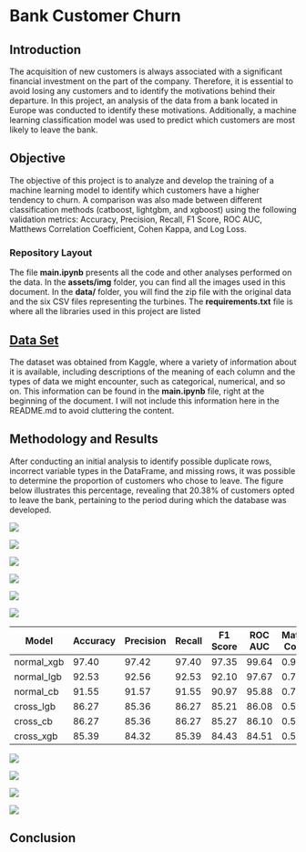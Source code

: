 # Bank Customer Churn

## Introduction

The acquisition of new customers is always associated with a significant financial investment on the part of the company. Therefore, it is essential to avoid losing any customers and to identify the motivations behind their departure. In this project, an analysis of the data from a bank located in Europe was conducted to identify these motivations. Additionally, a machine learning classification model was used to predict which customers are most likely to leave the bank.

## Objective

The objective of this project is to analyze and develop the training of a machine learning model to identify which customers have a higher tendency to churn. A comparison was also made between different classification methods (catboost, lightgbm, and xgboost) using the following validation metrics: Accuracy, Precision, Recall, F1 Score, ROC AUC, Matthews Correlation Coefficient, Cohen Kappa, and Log Loss.


### Repository Layout

The file __main.ipynb__ presents all the code and other analyses performed on the data. In the __assets/img__ folder, you can find all the images used in this document. In the __data/__ folder, you will find the zip file with the original data and the six CSV files representing the turbines. The __requirements.txt__ file is where all the libraries used in this project are listed

## [Data Set](https://www.kaggle.com/datasets/radheshyamkollipara/bank-customer-churn)

The dataset was obtained from Kaggle, where a variety of information about it is available, including descriptions of the meaning of each column and the types of data we might encounter, such as categorical, numerical, and so on. This information can be found in the __main.ipynb__ file, right at the beginning of the document. I will not include this information here in the README.md to avoid cluttering the content.

## Methodology and Results

After conducting an initial analysis to identify possible duplicate rows, incorrect variable types in the DataFrame, and missing rows, it was possible to determine the proportion of customers who chose to leave. The figure below illustrates this percentage, revealing that 20.38% of customers opted to leave the bank, pertaining to the period during which the database was developed.

![](assets/img/1.png)


![](assets/img/2.png)

![](assets/img/3.png)

![](assets/img/4.png)

![](assets/img/5.png)

![](assets/img/6.png)



| Model         | Accuracy | Precision | Recall | F1 Score | ROC AUC | Matthews Corrcoef | Cohen Kappa | Log Loss |
|---------------|----------|-----------|--------|----------|---------|-------------------|-------------|----------|
| normal_xgb    | 97.40    | 97.42     | 97.40  | 97.35    | 99.64   | 0.92              | 0.92        | 11.91    |
| normal_lgb    | 92.53    | 92.56     | 92.53  | 92.10    | 97.67   | 0.76              | 0.75        | 20.03    |
| normal_cb     | 91.55    | 91.57     | 91.55  | 90.97    | 95.88   | 0.73              | 0.71        | 22.22    |
| cross_lgb     | 86.27    | 85.36     | 86.27  | 85.21    | 86.08   | 0.53              | 0.52        | 33.75    |
| cross_cb      | 86.27    | 85.36     | 86.27  | 85.27    | 86.10   | 0.53              | 0.52        | 33.99    |
| cross_xgb     | 85.39    | 84.32     | 85.39  | 84.43    | 84.51   | 0.51              | 0.50        | 36.88    |


![](assets/img/7.png)


![](assets/img/8.png)


![](assets/img/9.png)


![](assets/img/10.png)


## Conclusion